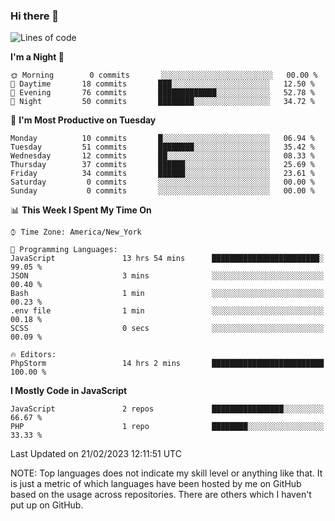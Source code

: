### Hi there 👋

<!--
**LynxJinxxy/LynxJinxxy** is a ✨ _special_ ✨ repository because its `README.md` (this file) appears on your GitHub profile.

Here are some ideas to get you started:

- 🔭 I’m currently working on ...
- 🌱 I’m currently learning ...
- 👯 I’m looking to collaborate on ...
- 🤔 I’m looking for help with ...
- 💬 Ask me about ...
- 📫 How to reach me: ...
- 😄 Pronouns: ...
- ⚡ Fun fact: ...
-->

<!--START_SECTION:waka-->
![Lines of code](https://img.shields.io/badge/From%20Hello%20World%20I%27ve%20Written-22%20Thousand%20lines%20of%20code-blue)

**I'm a Night 🦉** 

```text
🌞 Morning        0 commits       ░░░░░░░░░░░░░░░░░░░░░░░░░   00.00 % 
🌆 Daytime       18 commits       ███░░░░░░░░░░░░░░░░░░░░░░   12.50 % 
🌃 Evening       76 commits       █████████████░░░░░░░░░░░░   52.78 % 
🌙 Night         50 commits       ████████░░░░░░░░░░░░░░░░░   34.72 % 

```
📅 **I'm Most Productive on Tuesday** 

```text
Monday          10 commits       █░░░░░░░░░░░░░░░░░░░░░░░░   06.94 % 
Tuesday         51 commits       ████████░░░░░░░░░░░░░░░░░   35.42 % 
Wednesday       12 commits       ██░░░░░░░░░░░░░░░░░░░░░░░   08.33 % 
Thursday        37 commits       ██████░░░░░░░░░░░░░░░░░░░   25.69 % 
Friday          34 commits       ██████░░░░░░░░░░░░░░░░░░░   23.61 % 
Saturday         0 commits       ░░░░░░░░░░░░░░░░░░░░░░░░░   00.00 % 
Sunday           0 commits       ░░░░░░░░░░░░░░░░░░░░░░░░░   00.00 % 

```


📊 **This Week I Spent My Time On** 

```text
⌚︎ Time Zone: America/New_York

💬 Programming Languages: 
JavaScript               13 hrs 54 mins      ████████████████████████░   99.05 % 
JSON                     3 mins              ░░░░░░░░░░░░░░░░░░░░░░░░░   00.40 % 
Bash                     1 min               ░░░░░░░░░░░░░░░░░░░░░░░░░   00.23 % 
.env file                1 min               ░░░░░░░░░░░░░░░░░░░░░░░░░   00.18 % 
SCSS                     0 secs              ░░░░░░░░░░░░░░░░░░░░░░░░░   00.09 % 

🔥 Editors: 
PhpStorm                 14 hrs 2 mins       █████████████████████████   100.00 % 

```

**I Mostly Code in JavaScript** 

```text
JavaScript               2 repos             ████████████████░░░░░░░░░   66.67 % 
PHP                      1 repo              ████████░░░░░░░░░░░░░░░░░   33.33 % 

```



 Last Updated on 21/02/2023 12:11:51 UTC
<!--END_SECTION:waka-->
NOTE: Top languages does not indicate my skill level or anything like that. It is just a metric of which languages have been hosted by me on GitHub based on the usage across repositories. There are others which I haven't put up on GitHub.
